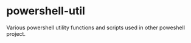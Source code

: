 # powershell-util
Various powershell utility functions and scripts used in other poweshell project.

